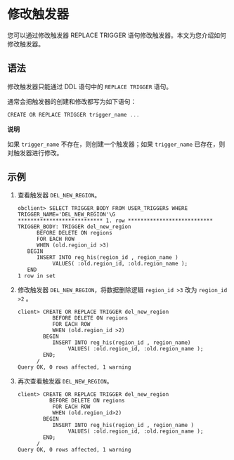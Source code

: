 修改触发器
==========================

您可以通过修改触发器 REPLACE TRIGGER 语句修改触发器。本文为您介绍如何修改触发器。

语法
-----------------------

修改触发器只能通过 DDL 语句中的 `REPLACE TRIGGER` 语句。

通常会把触发器的创建和修改都写为如下语句：

```javascript
CREATE OR REPLACE TRIGGER trigger_name ...
```

**说明**

如果 `trigger_name` 不存在，则创建一个触发器；如果 `trigger_name` 已存在，则对触发器进行修改。

示例
-----------------------

1. 查看触发器 `DEL_NEW_REGION`。

   ```unknow
   obclient> SELECT TRIGGER_BODY FROM USER_TRIGGERS WHERE TRIGGER_NAME='DEL_NEW_REGION'\G
   *************************** 1. row ***************************
   TRIGGER_BODY: TRIGGER del_new_region
         BEFORE DELETE ON regions
         FOR EACH ROW
         WHEN (old.region_id >3)
      BEGIN
         INSERT INTO reg_his(region_id , region_name )
              VALUES( :old.region_id, :old.region_name );
      END
   1 row in set
   ```

2. 修改触发器 `DEL_NEW_REGION`，将数据删除逻辑 `region_id >3` 改为 `region_id >2` 。

   ```unknow
   client> CREATE OR REPLACE TRIGGER del_new_region
              BEFORE DELETE ON regions
              FOR EACH ROW
              WHEN (old.region_id >2)
           BEGIN
              INSERT INTO reg_his(region_id , region_name)
                   VALUES( :old.region_id, :old.region_name );
           END;
         /
   Query OK, 0 rows affected, 1 warning
   ```

3. 再次查看触发器 `DEL_NEW_REGION`。

   ```unknow
   client> CREATE OR REPLACE TRIGGER del_new_region
             BEFORE DELETE ON regions
              FOR EACH ROW
              WHEN (old.region_id>2)
           BEGIN
              INSERT INTO reg_his(region_id , region_name )
                   VALUES( :old.region_id, :old.region_name );
           END; 
         /
   Query OK, 0 rows affected, 1 warning
   ```

